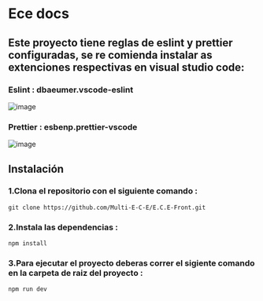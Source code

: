 # Ece docs
## Este proyecto tiene reglas de eslint y prettier configuradas, se re comienda instalar as extenciones respectivas en visual studio code:

### Eslint : dbaeumer.vscode-eslint

![image](https://user-images.githubusercontent.com/85807291/223141938-3e1dc625-0ca6-4074-b227-9dcfb6aadf47.png)


### Prettier : esbenp.prettier-vscode

![image](https://user-images.githubusercontent.com/85807291/223141790-e59a323f-834b-461f-bccf-c767ce136354.png)


## Instalación 

### 1.Clona el repositorio con el siguiente comando :
    git clone https://github.com/Multi-E-C-E/E.C.E-Front.git
    
### 2.Instala las dependencias : 
    npm install

### 3.Para ejecutar el proyecto deberas correr el sigiente comando en la carpeta de raiz del proyecto :
    npm run dev 

